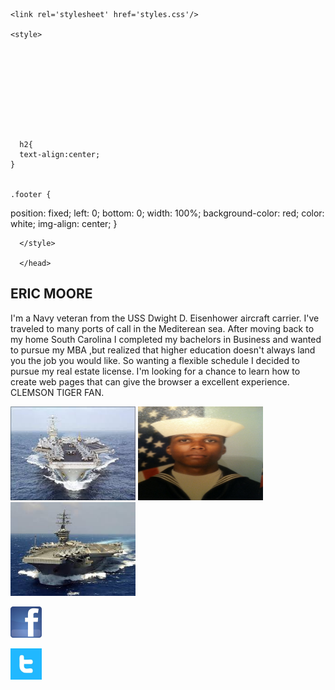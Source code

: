 

  <head>
    
    <link rel='stylesheet' href='styles.css'/>
    
    <style>
   


    
    
    
    
    
      
      
      h2{
      text-align:center;
    }
    
    
    .footer {
  position: fixed;
  left: 0;
  bottom: 0;
  width: 100%;
  background-color: red;
  color: white;
  img-align: center;
  }
    
    
    
   
    
    


 
      
      

      </style>
      
      </head>
      
    
<h2> ERIC MOORE </h2>

  <p style="text-align:left;">
  I'm a Navy veteran from the USS Dwight D. Eisenhower aircraft carrier. I've traveled to many ports of call in the Mediterean sea. After moving back to my home South Carolina I completed my bachelors in Business and wanted to pursue my MBA ,but realized that higher education doesn't always land you the job you would like. So wanting a flexible schedule I decided to pursue my real estate license. I'm looking for a chance to learn how to create web pages that can give the browser a excellent experience. CLEMSON TIGER FAN. </p>

  
  


 <img src="CVN69.jpg" alt="CVN69" height="150" width="200" border="0">
 <img src="IMG-0495.JPG" alt="IMF-0495" height="150" width="200" border="0">
 <img src="images.jpg" alt="images" height="150" width="200">
 
 
 <footer>
 
 <a href="https://www.facebook.com/profile.php?id=100004934805998"><img src="Facebook_icon.jpg" alt="Facebook_icon" height="50" width="50">
 
 <a href="https://www.twitter.com/emoorehomes"><img src="twitter image.jfif" alt="twitter image" height="50" width="50" >
  
  </footer>
  
  
  
  
  
  
 
 
 
 
 
 
 
 
 
 
 
 
 




 
 
 
 
 
 
 
 



 
 
 
 
 
 
 
 
 
 
 
 
 
 
 
 
 
 
 
 
 
 
 
 

 
 
 

 
 
 
 
 
 
 
 

                                                                










































                                                                           






